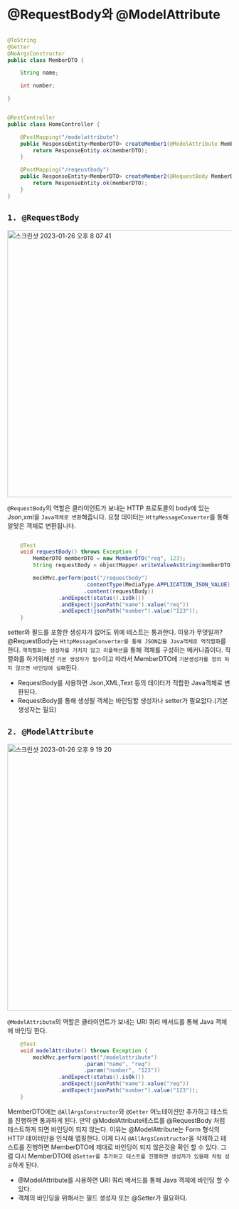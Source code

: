 # @RequestBody와 @ModelAttribute


```java

@ToString
@Getter
@NoArgsConstructor
public class MemberDTO {

    String name;

    int number;

}
```

```java

@RestController
public class HomeController {

    @PostMapping("/modelattribute")
    public ResponseEntity<MemberDTO> createMember1(@ModelAttribute MemberDTO memberDTO) {
        return ResponseEntity.ok(memberDTO);
    }

    @PostMapping("/reqeustbody")
    public ResponseEntity<MemberDTO> createMember2(@RequestBody MemberDTO memberDTO) {
        return ResponseEntity.ok(memberDTO);
    }
}
```

## `1. @RequestBody`
<img width="600" alt="스크린샷 2023-01-26 오후 8 07 41" src="https://user-images.githubusercontent.com/101342145/214821336-8242a12d-7632-47cd-b90c-5c6bf24100f4.png">

`@RequestBody`의 역할은 클라이언트가 보내는 HTTP 프로토콜의 body에 있는 Json,xml을 `Java객체로 변환`해줍니다. 
요청 데이터는 `HttpMessageConverter`를 통해 알맞은 객체로 변환됩니다.

```java

    @Test
    void requestBody() throws Exception {
        MemberDTO memberDTO = new MemberDTO("req", 123);
        String requestBody = objectMapper.writeValueAsString(memberDTO);

        mockMvc.perform(post("/requestbody")
                        .contentType(MediaType.APPLICATION_JSON_VALUE)
                        .content(requestBody))
                .andExpect(status().isOk())
                .andExpect(jsonPath("name").value("req"))
                .andExpect(jsonPath("number").value("123"));
    }
```

setter와 필드를 포함한 생성자가 없어도 위에 테스트는 통과한다. 이유가 무엇일까?
@RequestBody는 `HttpMessageConverter를 통해 JSON값을 Java객체로 역직렬화`를 한다. `역직렬화는 생성자를 거치지 않고 리플렉션`을 통해 객체를 구성하는 메커니즘이다.
직렬화를 하기위해선 `기본 생성자가 필수`이고 따라서 MemberDTO에 `기본생성자를 정의 하지 않으면 바인딩에 실패`한다.

- RequestBody를 사용하면 Json,XML,Text 등의 데이터가 적합한 Java객체로 변환된다.
- RequestBody를 통해 생성될 객체는 바인딩할 생성자나 setter가 필요없다.(기본 생성자는 필요)


## `2. @ModelAttribute`

<img width="600" alt="스크린샷 2023-01-26 오후 9 19 20" src="https://user-images.githubusercontent.com/101342145/214833597-210ca466-d8f6-4c54-a2e5-3cb41008e975.png">

`@ModelAttribute`의 역할은 클라이언트가 보내는 URI 쿼리 메서드를 통해 Java 객체에 바인딩 한다.


```java
    @Test
    void modelAttribute() throws Exception {
        mockMvc.perform(post("/modelattribute")
                        .param("name", "req")
                        .param("number", "123"))
                .andExpect(status().isOk())
                .andExpect(jsonPath("name").value("req"))
                .andExpect(jsonPath("number").value("123"));
    }
```

MemberDTO에는 `@AllArgsConstructor`와 `@Getter` 어노테이션만 추가하고 테스트를 진행하면 통과하게 된다.
만약 @ModelAttribute테스트를 @RequestBody 처럼 테스트하게 되면 바인딩이 되지 않는다. 이유는 @ModelAttribute는 Form 형식의 HTTP
데이터만을 인식해 맵핑한다.
이제 다시 `@AllArgsConstructor`을 삭제하고 테스트를 진행하면 MemberDTO에 제대로 바인딩이 되지 
않은것을 확인 할 수 있다. 그럼 다시 MemberDTO에 `@Setter를 추가하고 테스트를 진행하면 생성자가 있을때 처럼 성공`하게 된다.

- @ModelAttribute를 사용하면 URI 쿼리 메서드를 통해 Java 객체에 바인딩 할 수 있다.
- 객체의 바인딩을 위해서는 필드 생성자 또는 @Setter가 필요하다.